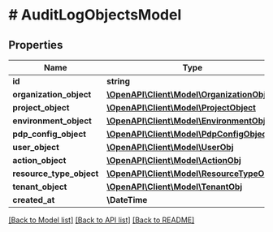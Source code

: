 # # AuditLogObjectsModel

## Properties

Name | Type | Description | Notes
------------ | ------------- | ------------- | -------------
**id** | **string** |  | [optional]
**organization_object** | [**\OpenAPI\Client\Model\OrganizationObject**](OrganizationObject.md) |  | [optional]
**project_object** | [**\OpenAPI\Client\Model\ProjectObject**](ProjectObject.md) |  | [optional]
**environment_object** | [**\OpenAPI\Client\Model\EnvironmentObject**](EnvironmentObject.md) |  | [optional]
**pdp_config_object** | [**\OpenAPI\Client\Model\PdpConfigObject**](PdpConfigObject.md) |  | [optional]
**user_object** | [**\OpenAPI\Client\Model\UserObj**](UserObj.md) |  | [optional]
**action_object** | [**\OpenAPI\Client\Model\ActionObj**](ActionObj.md) |  | [optional]
**resource_type_object** | [**\OpenAPI\Client\Model\ResourceTypeObj**](ResourceTypeObj.md) |  | [optional]
**tenant_object** | [**\OpenAPI\Client\Model\TenantObj**](TenantObj.md) |  | [optional]
**created_at** | **\DateTime** |  | [optional]

[[Back to Model list]](../../README.md#models) [[Back to API list]](../../README.md#endpoints) [[Back to README]](../../README.md)
